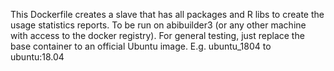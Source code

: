 This Dockerfile creates a slave that has all packages and R libs to create the usage statistics reports.
To be run on abibuilder3 (or any other machine with access to the docker registry).
For general testing, just replace the base container to an official Ubuntu image. E.g. ubuntu_1804 to ubuntu:18.04

